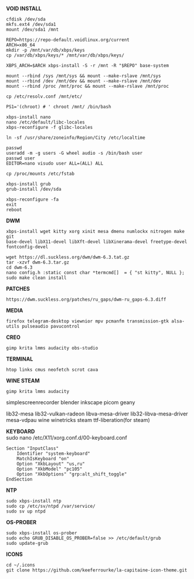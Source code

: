 **VOID INSTALL**  
```
cfdisk /dev/sda  
mkfs.ext4 /dev/sda1  
mount /dev/sda1 /mnt  
  
REPO=https://repo-default.voidlinux.org/current  
ARCH=x86_64  
mkdir -p /mnt/var/db/xbps/keys  
cp /var/db/xbps/keys/* /mnt/var/db/xbps/keys/  
  
XBPS_ARCH=$ARCH xbps-install -S -r /mnt -R "$REPO" base-system  
  
mount --rbind /sys /mnt/sys && mount --make-rslave /mnt/sys  
mount --rbind /dev /mnt/dev && mount --make-rslave /mnt/dev  
mount --rbind /proc /mnt/proc && mount --make-rslave /mnt/proc  
  
cp /etc/resolv.conf /mnt/etc/  
  
PS1='(chroot) # ' chroot /mnt/ /bin/bash  
  
xbps-install nano  
nano /etc/default/libc-locales  
xbps-reconfigure -f glibc-locales  
  
ln -sf /usr/share/zoneinfo/Region/City /etc/localtime  
  
passwd  
useradd -m -g users -G wheel audio -s /bin/bash user  
passwd user  
EDITOR=nano visudo user ALL=(ALL) ALL  
  
cp /proc/mounts /etc/fstab  
  
xbps-install grub  
grub-install /dev/sda  
  
xbps-reconfigure -fa  
exit  
reboot  
```  

**DWM** 
```
xbps-install wget kitty xorg xinit mesa dmenu numlockx nitrogen make git  
base-devel libX11-devel libXft-devel libXinerama-devel freetype-devel fontconfig-devel  
  
wget https://dl.suckless.org/dwm/dwm-6.3.tat.gz  
tar -xzvf dwm-6.3.tar.gz  
cd dwm-6.3  
nano config.h :static const char *termcmd[]  = { "st kitty", NULL };  
sudo make clean install  
```  
  
**PATCHES**  
```
https://dwm.suckless.org/patches/ru_gaps/dwm-ru_gaps-6.3.diff  
```  

**MEDIA**  
```
firefox telegram-desktop viewnior mpv pcmanfm transmission-gtk alsa-utils pulseaudio pavucontrol 
```  

**CREO**  
```
gimp krita lmms audacity obs-studio  
```  

**TERMINAL**  
```
htop links cmus neofetch scrot cava
```  

**WINE STEAM**  
```
gimp krita lmms audacity  
```  

simplescreenrecorder blender inkscape picom geany  

lib32-mesa lib32-vulkan-radeon libva-mesa-driver lib32-libva-mesa-driver mesa-vdpau wine winetricks steam ttf-liberation(for steam)

**KEYBOARD**  
sudo nano /etc/X11/xorg.conf.d/00-keyboard.conf  
```
Section "InputClass"  
    Identifier "system-keyboard"  
    MatchIsKeyboard "on"  
    Option "XkbLayout" "us,ru"  
    Option "XkbModel" "pc105"  
    Option "XkbOptions" "grp:alt_shift_toggle"  
EndSection  
```  

**NTP**  
```
sudo xbps-install ntp  
sudo cp /etc/sv/ntpd /var/service/  
sudo sv up ntpd
```  

**OS-PROBER**  
```
sudo xbps-install os-prober  
sudo echo GRUB_DISABLE_OS_PROBER=false >> /etc/default/grub  
sudo update-grub
```  
  
**ICONS**  
```
cd ~/.icons  
git clone https://github.com/keeferrourke/la-capitaine-icon-theme.git  
```